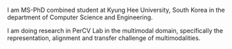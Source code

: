 I am MS-PhD combined student at Kyung Hee University, South Korea in the department of Computer Science and Engineering.

I am doing research in PerCV Lab in the multimodal domain, specifically the representation, alignment and transfer challenge of multimodalities.


